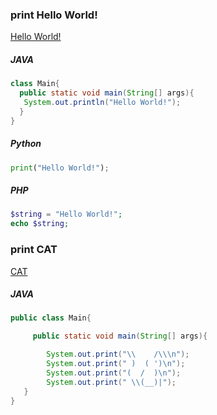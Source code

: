 ### print Hello World!
[Hello World!](https://www.acmicpc.net/problem/2557)

##### JAVA
~~~JAVA
class Main{
  public static void main(String[] args){
   System.out.println("Hello World!");
  }
}
~~~

##### Python
~~~Python
print("Hello World!");
~~~
##### PHP
~~~php
$string = "Hello World!";
echo $string;
~~~


### print CAT
[CAT](https://www.acmicpc.net/problem/10171)

##### JAVA
~~~JAVA
public class Main{

     public static void main(String[] args){

        System.out.print("\\    /\\\n");
        System.out.print(" )  ( ')\n");
        System.out.print("(  /  )\n");
        System.out.print(" \\(__)|");
   }
}
~~~
